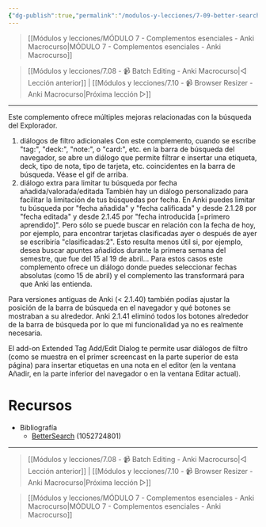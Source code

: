 ```yaml
---
{"dg-publish":true,"permalink":"/modulos-y-lecciones/7-09-better-search-anki-macrocurso/","noteIcon":"","updated":"2024-05-22T19:38:17.885+02:00"}
---
```



> [[Módulos y lecciones/MÓDULO 7 - Complementos esenciales - Anki Macrocurso\|MÓDULO 7 - Complementos esenciales - Anki Macrocurso]]

> [[Módulos y lecciones/7.08 - 📹 Batch Editing - Anki Macrocurso\|◁ Lección anterior]] | [[Módulos y lecciones/7.10 - 📹 Browser Resizer - Anki Macrocurso\|Próxima lección ▷]]

---

Este complemento ofrece múltiples mejoras relacionadas con la búsqueda del Explorador.

1. diálogos de filtro adicionales Con este complemento, cuando se escribe "tag:", "deck:", "note:", o "card:", etc. en la barra de búsqueda del navegador, se abre un diálogo que permite filtrar e insertar una etiqueta, deck, tipo de nota, tipo de tarjeta, etc. coincidentes en la barra de búsqueda. Véase el gif de arriba.
2. diálogo extra para limitar tu búsqueda por fecha añadida/valorada/editada También hay un diálogo personalizado para facilitar la limitación de tus búsquedas por fecha. En Anki puedes limitar tu búsqueda por "fecha añadida" y "fecha calificada" y desde 2.1.28 por "fecha editada" y desde 2.1.45 por "fecha introducida [=primero aprendido]". Pero sólo se puede buscar en relación con la fecha de hoy, por ejemplo, para encontrar tarjetas clasificadas ayer o después de ayer se escribiría "clasificadas:2". Esto resulta menos útil si, por ejemplo, desea buscar apuntes añadidos durante la primera semana del semestre, que fue del 15 al 19 de abril... Para estos casos este complemento ofrece un diálogo donde puedes seleccionar fechas absolutas (como 15 de abril) y el complemento las transformará para que Anki las entienda. 

Para versiones antiguas de Anki (< 2.1.40) también podías ajustar la posición de la barra de búsqueda en el navegador y qué botones se mostraban a su alrededor. Anki 2.1.41 eliminó todos los botones alrededor de la barra de búsqueda por lo que mi funcionalidad ya no es realmente necesaria.

   
El add-on Extended Tag Add/Edit Dialog te permite usar diálogos de filtro (como se muestra en el primer screencast en la parte superior de esta página) para insertar etiquetas en una nota en el editor (en la ventana Añadir, en la parte inferior del navegador o en la ventana Editar actual).

# Recursos
- Bibliografía
	- [BetterSearch](https://ankiweb.net/shared/info/1052724801) (1052724801)

---

> [[Módulos y lecciones/7.08 - 📹 Batch Editing - Anki Macrocurso\|◁ Lección anterior]] | [[Módulos y lecciones/7.10 - 📹 Browser Resizer - Anki Macrocurso\|Próxima lección ▷]]

> [[Módulos y lecciones/MÓDULO 7 - Complementos esenciales - Anki Macrocurso\|MÓDULO 7 - Complementos esenciales - Anki Macrocurso]]